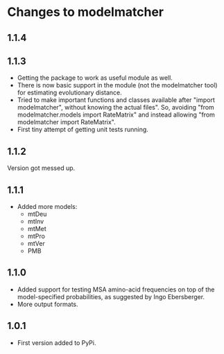 # Changes to modelmatcher

## 1.1.4


## 1.1.3

* Getting the package to work as useful module as well.
* There is now basic support in the module (not the modelmatcher tool)
  for estimating evolutionary distance.
* Tried to make important functions and classes available after "import modelmatcher",
  without knowing the actual files". So, avoiding
    "from modelmatcher.models import RateMatrix"
  and instead allowing "from modelmatcher import RateMatrix".
* First tiny attempt of getting unit tests running.


## 1.1.2

Version got messed up.

## 1.1.1

* Added more models:
    - mtDeu
    - mtInv
    - mtMet
    - mtPro
    - mtVer
    - PMB


## 1.1.0

* Added support for testing MSA amino-acid frequencies on top of the
  model-specified probabilities, as suggested by Ingo Ebersberger.
* More output formats.

## 1.0.1

* First version added to PyPi.
